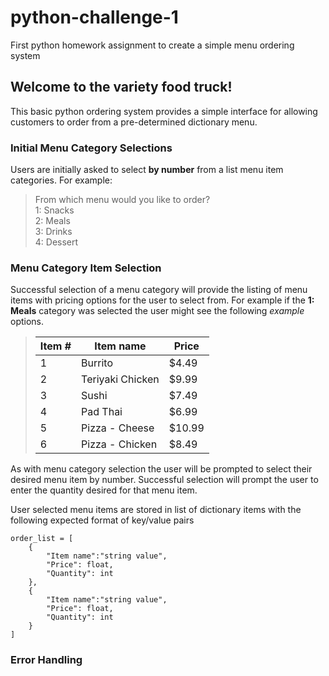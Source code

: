 # python-challenge-1
First python homework assignment to create a simple menu ordering system


## Welcome to the variety food truck!
This basic python ordering system provides a simple interface for allowing customers to order from a pre-determined dictionary menu.  

### Initial Menu Category Selections

Users are initially asked to select **by number** from a list menu item categories.  For example:

> From which menu would you like to order?  
> 1: Snacks  
> 2: Meals  
> 3: Drinks  
> 4: Dessert  

### Menu Category Item Selection

Successful selection of a menu category will provide the listing of menu items with pricing options for the user to select from.  For example if the **1: Meals** category was selected the user might see the following *example* options. 

>Item # | Item name        | Price  
>-------|------------------|-------  
>1      | Burrito          | $4.49  
>2      | Teriyaki Chicken | $9.99  
>3      | Sushi            | $7.49  
>4      | Pad Thai         | $6.99  
>5      | Pizza - Cheese   | $10.99
>6      | Pizza - Chicken  | $8.49  

As with menu category selection the user will be prompted to select their desired menu item by number.  Successful selection will prompt the user to enter the quantity desired for that menu item. 

User selected menu items are stored in list of dictionary items with the following expected format of key/value pairs

```
order_list = [     
    {         
        "Item name":"string value",  
        "Price": float,  
        "Quantity": int
    },
    {
        "Item name":"string value",
        "Price": float,
        "Quantity": int
    }
]
```



### Error Handling